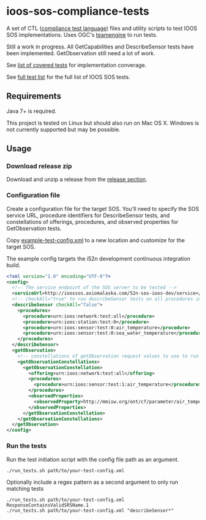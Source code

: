 # ioos-sos-compliance-tests

A set of CTL ([compliance test language](http://portal.opengeospatial.org/files/?artifact_id=33085)) files and utility scripts to test IOOS SOS implementations.
Uses OGC's [teamengine](https://github.com/opengeospatial/teamengine) to run tests.

Still a work in progress. All GetCapabilities and DescribeSensor tests have been implemented. GetObservation still need a lot of work.

See [list of covered tests](covered_tests.txt) for implementation converage.

See [full test list](https://github.com/ioos/sos-guidelines/blob/master/doc/testing/sos_test_list_github_notoc_summary.md) for the full list of IOOS SOS tests.

## Requirements

Java 7+ is required.

This project is tested on Linux but should also run on Mac OS X. Windows is not currently supported but may be possible.

## Usage

### Download release zip

Download and unzip a release from the [release section](https://github.com/ioos/ioos-sos-compliance-tests/releases).

### Configuration file

Create a configuration file for the target SOS. You'll need to specify the SOS service URL, procedure identifiers for DescribeSensor tests,
and constellations of offerings, procedures, and observed properties for GetObservation tests.

Copy [example-test-config.xml](example-test-config.xml) to a new location and customize for the target SOS.

The example config targets the i52n development continuous integration build.

```xml
<?xml version="1.0" encoding="UTF-8"?>
<config>
  <!-- The service endpoint of the SOS server to be tested -->
  <serviceUrl>http://ioossos.axiomalaska.com/52n-sos-ioos-dev/service</serviceUrl>
  <!-- checkAll="true" to run describeSensor tests on all procedures in the SOS. Otherwise list below -->
  <describeSensor checkAll="false">
    <procedures>
      <procedure>urn:ioos:network:test:all</procedure>
      <procedure>urn:ioos:station:test:0</procedure>
      <procedure>urn:ioos:sensor:test:0:air_temperature</procedure>
      <procedure>urn:ioos:sensor:test:0:sea_water_temperature</procedure>
    </procedures>
  </describeSensor>
  <getObservation>
    <!-- constellations of getObservation request values to use to run tests -->
    <getObservationConstellations>
      <getObservationConstellation>
        <offering>urn:ioos:network:test:all</offering>
        <procedures>
          <procedure>urn:ioos:sensor:test:1:air_temperature</procedure>
        </procedures>
        <observedProperties>
          <observedProperty>http://mmisw.org/ont/cf/parameter/air_temperature</observedProperty>
        </observedProperties>
      </getObservationConstellation>
    </getObservationConstellations>
  </getObservation>
</config>
```

### Run the tests

Run the test initiation script with the config file path as an argument.

```
./run_tests.sh path/to/your-test-config.xml
```

Optionally include a regex pattern as a second argument to only run matching tests

```
./run_tests.sh path/to/your-test-config.xml ResponseContainsValidSRSName.1
./run_tests.sh path/to/your-test-config.xml "describeSensor*"
```

